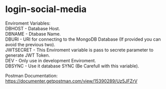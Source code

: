 # login-social-media  

Enviroment Variables:  
DBHOST - Database Host.  
DBNAME - Dtabase Name.  
DBURI - URI for connecting to the MongoDB Database (If provided you can avoid the previous two).  
JWTSECRET - This Enviroment variable is pass to secrete parameter to generate JWT Token.  
DEV - Only use in development Enviroment.   
DBSYNC - Use it database SYNC (Be Carefull with this variable).  
  
Postman Documentation: https://documenter.getpostman.com/view/15390289/Uz5JFZrV
